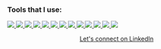 ### Tools that I use:


<a href="https://github.com/danishyarkhwork">
 <img  src="https://readme-components.vercel.app/api?component=logo&fill=black&logo=react&animation=spin&svgfill=15d8fe">  
</a>
 <a href="https://github.com/danishyarkhwork">
 <img  src="https://readme-components.vercel.app/api?component=logo&fill=black&logo=redux&animation=spin&svgfill=15d8fe">  
</a>
 
   <a href="https://github.com/danishyarkhwork">
 <img  src="https://readme-components.vercel.app/api?component=logo&fill=black&logo=node.js&svgfill=659b60">
</a>
     <a href="https://github.com/danishyarkhwork">
<img  src="https://readme-components.vercel.app/api?component=logo&fill=black&logo=mongodb&svgfill=2d79c7">
 </a>
    <a href="https://github.com/danishyarkhwork">
<img  src="https://readme-components.vercel.app/api?component=logo&fill=black&logo=typescript&svgfill=2d79c7">
 </a>
<a href="https://github.com/danishyarkhwork">
<img  src="https://readme-components.vercel.app/api?component=logo&fill=black&logo=javascript&svgfill=f6df1c">
</a>
<a href="https://github.com/danishyarkhwork">
<img  src="https://readme-components.vercel.app/api?component=logo&fill=black&logo=tailwindcss&svgfill=df5c43">  
</a>
 <a href="https://github.com/danishyarkhwork">
<img  src="https://readme-components.vercel.app/api?component=logo&fill=black&logo=sass&svgfill=cd6799">
</a>
 <a href="https://github.com/danishyarkhwork">
 <img  src="https://readme-components.vercel.app/api?component=logo&fill=black&logo=bootstrap&svgfill=659b60">
</a>
<a href="https://github.com/danishyarkhwork">
<img  src="https://readme-components.vercel.app/api?component=logo&fill=black&logo=css3&svgfill=cd6799">
</a>
 <a href="https://github.com/danishyarkhwork">
<img  src="https://readme-components.vercel.app/api?component=logo&fill=black&logo=html5&svgfill=cd6799">
</a>
<a href="https://github.com/danishyarkhwork">
<img  src="https://readme-components.vercel.app/api?component=logo&fill=black&logo=git">
</a>
<a href="https://github.com/danishyarkhwork">
<img  src="https://readme-components.vercel.app/api?component=logo&fill=black&logo=github">
</a>
</a>


<p align="center"><a class="libutton" href="https://www.linkedin.com/in/khalid-danishyar/" target="_blank">Let's connect on LinkedIn</a></p>
